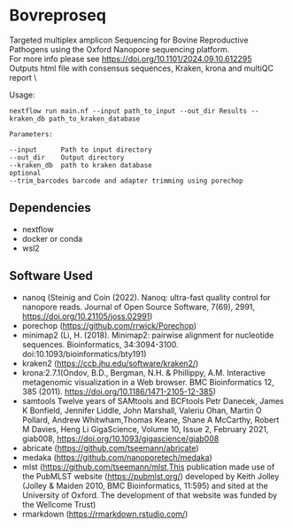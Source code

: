 # Bovreproseq
Targeted multiplex amplicon Sequencing for Bovine Reproductive Pathogens using the Oxford Nanopore sequencing platform.\
For more info please see https://doi.org/10.1101/2024.09.10.612295 \
Outputs html file with consensus sequences, Kraken, krona and multiQC report \



Usage:
```
nextflow run main.nf --input path_to_input --out_dir Results --kraken_db path_to_kraken_database
```

```
Parameters:

--input      Path to input directory
--out_dir    Output directory
--kraken_db  path to kraken database 
optional
--trim_barcodes barcode and adapter trimming using porechop

```
## Dependencies
* nextflow
* docker or conda
* wsl2
## Software Used
* nanoq (Steinig and Coin (2022). Nanoq: ultra-fast quality control for nanopore reads. Journal of Open Source Software, 7(69), 2991, https://doi.org/10.21105/joss.02991)
* porechop (https://github.com/rrwick/Porechop)
* minimap2 (Li, H. (2018). Minimap2: pairwise alignment for nucleotide sequences. Bioinformatics, 34:3094-3100. doi:10.1093/bioinformatics/bty191)
* kraken2 (https://ccb.jhu.edu/software/kraken2/)
* krona:2.7.1(Ondov, B.D., Bergman, N.H. & Phillippy, A.M. Interactive metagenomic visualization in a Web browser. BMC Bioinformatics 12, 385 (2011). https://doi.org/10.1186/1471-2105-12-385)
* samtools Twelve years of SAMtools and BCFtools Petr Danecek, James K Bonfield, Jennifer Liddle, John Marshall, Valeriu Ohan, Martin O Pollard, Andrew Whitwham,Thomas     Keane, Shane A McCarthy, Robert M Davies, Heng Li GigaScience, Volume 10, Issue 2, February 2021, giab008, https://doi.org/10.1093/gigascience/giab008
* abricate (https://github.com/tseemann/abricate)
* medaka (https://github.com/nanoporetech/medaka)
* mlst (https://github.com/tseemann/mlst,This publication made use of the PubMLST website (https://pubmlst.org/) developed by Keith Jolley (Jolley & Maiden 2010, BMC Bioinformatics, 11:595) and sited at the University of Oxford. The development of that website was funded by the Wellcome Trust)
* rmarkdown (https://rmarkdown.rstudio.com/)
